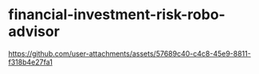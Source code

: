 # financial-investment-risk-robo-advisor

https://github.com/user-attachments/assets/57689c40-c4c8-45e9-8811-f318b4e27fa1